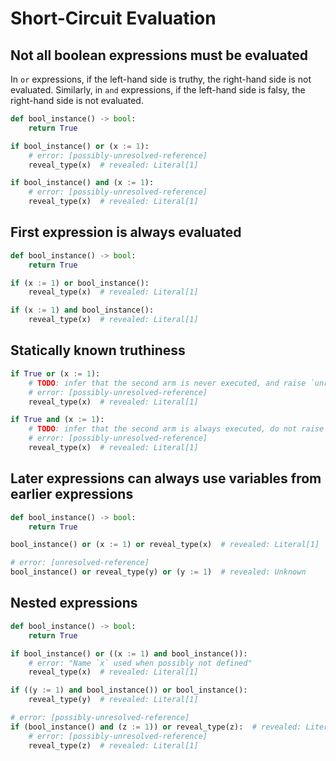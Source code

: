 # Short-Circuit Evaluation

## Not all boolean expressions must be evaluated

In `or` expressions, if the left-hand side is truthy, the right-hand side is not evaluated.
Similarly, in `and` expressions, if the left-hand side is falsy, the right-hand side is not
evaluated.

```py
def bool_instance() -> bool:
    return True

if bool_instance() or (x := 1):
    # error: [possibly-unresolved-reference]
    reveal_type(x)  # revealed: Literal[1]

if bool_instance() and (x := 1):
    # error: [possibly-unresolved-reference]
    reveal_type(x)  # revealed: Literal[1]
```

## First expression is always evaluated

```py
def bool_instance() -> bool:
    return True

if (x := 1) or bool_instance():
    reveal_type(x)  # revealed: Literal[1]

if (x := 1) and bool_instance():
    reveal_type(x)  # revealed: Literal[1]
```

## Statically known truthiness

```py
if True or (x := 1):
    # TODO: infer that the second arm is never executed, and raise `unresolved-reference`.
    # error: [possibly-unresolved-reference]
    reveal_type(x)  # revealed: Literal[1]

if True and (x := 1):
    # TODO: infer that the second arm is always executed, do not raise a diagnostic
    # error: [possibly-unresolved-reference]
    reveal_type(x)  # revealed: Literal[1]
```

## Later expressions can always use variables from earlier expressions

```py
def bool_instance() -> bool:
    return True

bool_instance() or (x := 1) or reveal_type(x)  # revealed: Literal[1]

# error: [unresolved-reference]
bool_instance() or reveal_type(y) or (y := 1)  # revealed: Unknown
```

## Nested expressions

```py
def bool_instance() -> bool:
    return True

if bool_instance() or ((x := 1) and bool_instance()):
    # error: "Name `x` used when possibly not defined"
    reveal_type(x)  # revealed: Literal[1]

if ((y := 1) and bool_instance()) or bool_instance():
    reveal_type(y)  # revealed: Literal[1]

# error: [possibly-unresolved-reference]
if (bool_instance() and (z := 1)) or reveal_type(z):  # revealed: Literal[1]
    # error: [possibly-unresolved-reference]
    reveal_type(z)  # revealed: Literal[1]
```
